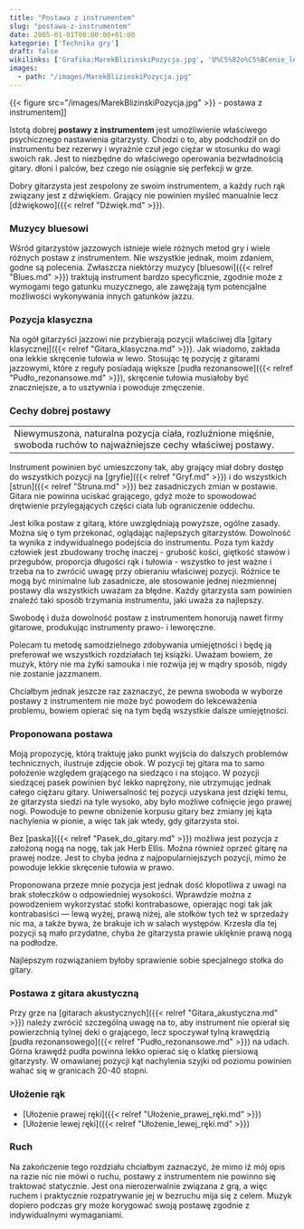 ```yaml
---
title: "Postawa z instrumentem"
slug: "postawa-z-instrumentem"
date: 2005-01-01T00:00:00+01:00
kategorie: ['Technika gry']
draft: false
wikilinks: ['Grafika:MarekBlizinskiPozycja.jpg', 'U%C5%82o%C5%BCenie_lewej_r%C4%99ki', 'U%C5%82o%C5%BCenie_prawej_r%C4%99ki', 'blues', 'd%C5%BAwi%C4%99k', 'gitara_akustyczna', 'gitara_klasyczna', 'gryf', 'pasek_do_gitary', 'pud%C5%82o_rezonansowe', 'pud%C5%82o_rezonansowe', 'struny']
images:
  - path: "/images/MarekBlizinskiPozycja.jpg"
---
```

{{< figure src="/images/MarekBlizinskiPozycja.jpg" >}} - postawa z
instrumentem\]\]

Istotą dobrej **postawy z instrumentem** jest umożliwienie właściwego
psychicznego nastawienia gitarzysty. Chodzi o to, aby podchodził on do
instrumentu bez rezerwy i wyraźnie czuł jego ciężar w stosunku do wagi
swoich rak. Jest to niezbędne do właściwego operowania bezwładnością
gitary. dłoni i palców, bez czego nie osiągnie się perfekcji w grze.

Dobry gitarzysta jest zespolony ze swoim instrumentem, a każdy ruch rąk
związany jest z dźwiękiem. Grający nie powinien myśleć manualnie lecz
[dźwiękowo]({{< relref "Dźwięk.md" >}}).

### Muzycy bluesowi

Wśród gitarzystów jazzowych istnieje wiele różnych metod gry i wiele
różnych postaw z instrumentem. Nie wszystkie jednak, moim zdaniem,
godne są polecenia. Zwłaszcza niektórzy muzycy
[bluesowi]({{< relref "Blues.md" >}}) traktują instrument bardzo specyficznie,
zgodnie może z wymogami tego gatunku muzycznego, ale zawężają tym
potencjalne możliwości wykonywania innych gatunków jazzu.

### Pozycja klasyczna

Na ogół gitarzyści jazzowi nie przybierają pozycji właściwej dla [gitary
klasycznej]({{< relref "Gitara_klasyczna.md" >}}). Jak wiadomo, zakłada ona
lekkie skręcenie tułowia w lewo. Stosując tę pozycję z gitarami
jazzowymi, które z reguły posiadają większe [pudła
rezonansowe]({{< relref "Pudło_rezonansowe.md" >}}), skręcenie tułowia musiałoby
być znaczniejsze, a to usztywnia i powoduje zmęczenie.

### Cechy dobrej postawy

|                                                                                                                      |
| -------------------------------------------------------------------------------------------------------------------- |
| Niewymuszona, naturalna pozycja ciała, rozluźnione mięśnie, swoboda ruchów to najważniejsze cechy właściwej postawy. |

Instrument powinien być umieszczony tak, aby grający miał dobry dostęp
do wszystkich pozycji na [gryfie]({{< relref "Gryf.md" >}}) i do wszystkich
[strun]({{< relref "Struna.md" >}}) bez zasadniczych zmian w postawie. Gitara nie
powinna uciskać grającego, gdyż może to spowodować drętwienie
przylegających części ciała lub ograniczenie oddechu.

Jest kilka postaw z gitarą, które uwzględniają powyższe, ogólne zasady.
Można się o tym przekonać, oglądając najlepszych gitarzystów. Dowolność
ta wynika z indywidualnego podejścia do instrumentu. Poza tym każdy
człowiek jest zbudowany trochę inaczej - grubość kości, giętkość stawów
i przegubów, proporcja długości rąk i tułowia - wszystko to jest ważne i
trzeba na to zwrócić uwagę przy obieraniu właściwej pozycji. Różnice te
mogą być minimalne lub zasadnicze, ale stosowanie jednej niezmiennej
postawy dla wszystkich uważam za błędne. Każdy gitarzysta sam powinien
znaleźć taki sposób trzymania instrumentu, jaki uważa za najlepszy.

Swobodę i duża dowolność postaw z instrumentem honorują nawet firmy
gitarowe, produkując instrumenty prawo- i leworęczne.

Polecam tu metodę samodzielnego zdobywania umiejętności i będę ją
preferował we wszystkich rozdziałach tej książki. Uważam bowiem, że
muzyk, który nie ma żyłki samouka i nie rozwija jej w mądry sposób,
nigdy nie zostanie jazzmanem.

Chciałbym jednak jeszcze raz zaznaczyć, że pewna swoboda w wyborze
postawy z instrumentem nie może być powodem do lekceważenia problemu,
bowiem opierać się na tym będą wszystkie dalsze umiejętności.

### Proponowana postawa

Moją propozycję, którą traktuję jako punkt wyjścia do dalszych problemów
technicznych, ilustruje zdjęcie obok. W pozycji tej gitara ma to samo
położenie względem grającego na siedząco i na stojąco. W pozycji
siedzącej pasek powinien być lekko naprężony, nie utrzymując jednak
całego ciężaru gitary. Uniwersalność tej pozycji uzyskana jest dzięki
temu, że gitarzysta siedzi na tyle wysoko, aby było możliwe cofnięcie
jego prawej nogi. Powoduje to pewne obniżenie korpusu gitary bez zmiany
jej kąta nachylenia w pionie, a więc tak jak wtedy, gdy gitarzysta stoi.

Bez [paska]({{< relref "Pasek_do_gitary.md" >}}) możliwa jest pozycja z założoną
nogą na nogę, tak jak Herb Ellis. Można również oprzeć gitarę na prawej
nodze. Jest to chyba jedna z najpopularniejszych pozycji, mimo że
powoduje lekkie skręcenie tułowia w prawo.

Proponowana przeze mnie pozycja jest jednak dość kłopotliwa z uwagi na
brak stołeczków o odpowiedniej wysokości. Wprawdzie można z powodzeniem
wykorzystać stołki kontrabasowe, opierając nogi tak jak kontrabasiści ―
lewą wyżej, prawą niżej, ale stołków tych też w sprzedaży nic ma, a
także bywa, że brakuje ich w salach występów. Krzesła dla tej pozycji
są mało przydatne, chyba że gitarzysta prawie uklęknie prawą nogą na
podłodze.

Najlepszym rozwiązaniem byłoby sprawienie sobie specjalnego stołka do
gitary.

### Postawa z gitara akustyczną

Przy grze na [gitarach akustycznych]({{< relref "Gitara_akustyczna.md" >}})
należy zwrócić szczególną uwagę na to, aby instrument nie opierał się
powierzchnią tylnej deki o grającego, lecz spoczywał tylną krawędzią
[pudła rezonansowego]({{< relref "Pudło_rezonansowe.md" >}}) na udach. Górna
krawędź pudła powinna lekko opierać się o klatkę piersiową gitarzysty.
W omawianej pozycji kąt nachylenia szyjki od poziomu powinien wahać się
w granicach 20-40 stopni.

### Ułożenie rąk

  - [Ułożenie prawej ręki]({{< relref "Ułożenie_prawej_ręki.md" >}})
  - [Ułożenie lewej ręki]({{< relref "Ułożenie_lewej_ręki.md" >}})

### Ruch

Na zakończenie tego rozdziału chciałbym zaznaczyć, że mimo iż mój opis
na razie nic nie mówi o ruchu, postawy z instrumentem nie powinno się
traktować statycznie. Jest ona nierozerwalnie związana z grą, a więc
ruchem i praktycznie rozpatrywanie jej w bezruchu mija się z celem.
Muzyk dopiero podczas gry może korygować swoją postawę zgodnie z
indywidualnymi wymaganiami.

